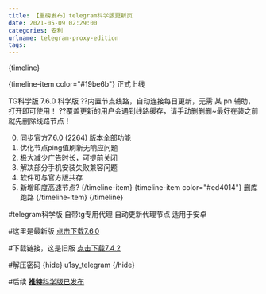 ```yaml
---
title: 【重磅发布】telegram科学版更新页
date: 2021-05-09 02:29:00
categories: 安利
urlname: telegram-proxy-edition
tags:
---
```

<!--markdown-->{timeline}
{timeline-item color="#19be6b"}
 正式上线

TG科学版 7.6.0 科学版
??内置节点线路，自动连接每日更新，无需 某 pn 辅助，打开即可使用！
??覆盖更新的用户会遇到线路缓存，请手动删删删~最好在装之前就先删除线路节点！

0. 同步官方7.6.0 (2264) 版本全部功能
1. 优化节点ping值刷新无响应问题
2. 极大减少广告时长，可提前关闭
3. 解决部分手机安装失败兼容问题
4. 软件可与官方版共存
5. 新增印度高速节点?
{/timeline-item}
{timeline-item color="#ed4014"}
 删库跑路
{/timeline-item}
{/timeline}

#telegram科学版
自带tg专用代理
自动更新代理节点
适用于安卓

#这里是最新版
 [点击下载7.6.0](https://wwr.lanzous.com/isIeyoytpxa) 

#下载链接，这是旧版
 [点击下载7.4.2](https://wwr.lanzous.com/iX3RCoym9nc) 

#解压密码
{hide}
u1sy_telegram
{/hide}

#后续
[**推特**科学版已发布](https://www.u1sy.cn/share/twitter-proxy-edition.html)